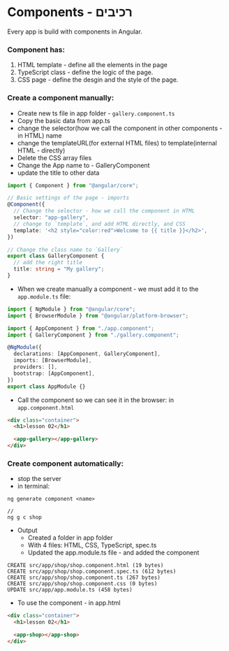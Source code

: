# Components - רכיבים

Every app is build with components in Angular.

### Component has:

1. HTML template - define all the elements in the page
2. TypeScript class - define the logic of the page.
3. CSS page - define the desgin and the style of the page.

### Create a component manually:

- Create new ts file in app folder - `gallery.component.ts`
- Copy the basic data from app.ts
- change the selector(how we call the component in other components - in HTML) name
- change the templateURL(for external HTML files) to template(internal HTML - directly)
- Delete the CSS array files
- Change the App name to - GalleryComponent
- update the title to other data

```ts
import { Component } from "@angular/core";

// Basic settings of the page - imports
@Component({
  // Change the selector - how we call the component in HTML
  selector: "app-gallery",
  // change to `template`, and add HTML directly, and CSS
  template: '<h2 style="color:red">Welcome to {{ title }}</h2>',
})

// Change the class name to `Gallery`
export class GalleryComponent {
  // add the right title
  title: string = "My gallery";
}
```

- When we create manually a component - we must add it to the `app.module.ts` file:

```ts
import { NgModule } from "@angular/core";
import { BrowserModule } from "@angular/platform-browser";

import { AppComponent } from "./app.component";
import { GalleryComponent } from "./gallery.component";

@NgModule({
  declarations: [AppComponent, GalleryComponent],
  imports: [BrowserModule],
  providers: [],
  bootstrap: [AppComponent],
})
export class AppModule {}
```

- Call the component so we can see it in the browser:
  in `app.component.html`

```html
<div class="container">
  <h1>lesson 02</h1>

  <app-gallery></app-gallery>
</div>
```

### Create component automatically:

- stop the server
- in terminal:

```
ng generate component <name>

//
ng g c shop
```

- Output
  - Created a folder in app folder
  - With 4 files: HTML, CSS, TypeScript, spec.ts
  - Updated the app.module.ts file - and added the component

```
CREATE src/app/shop/shop.component.html (19 bytes)
CREATE src/app/shop/shop.component.spec.ts (612 bytes)
CREATE src/app/shop/shop.component.ts (267 bytes)
CREATE src/app/shop/shop.component.css (0 bytes)
UPDATE src/app/app.module.ts (458 bytes)
```

- To use the component - in app.html

```html
<div class="container">
  <h1>lesson 02</h1>

  <app-shop></app-shop>
</div>
```
